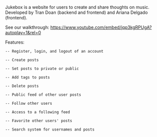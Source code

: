 Jukebox is a website for users to create and share thoughts on music. Developed by Tran Doan (backend and frontend) and Ariana Delgado (frontend).

See our walkthrough: https://www.youtube.com/embed/jqp3kgRPUgA?autoplay=1&rel=0

Features:

    -- Register, login, and logout of an account

    -- Create posts

    -- Set posts to private or public
  
    -- Add tags to posts
  
    -- Delete posts
  
    -- Public feed of other user posts

    -- Follow other users

    -- Access to a following feed
  
    -- Favorite other users' posts

    -- Search system for usernames and posts

